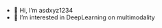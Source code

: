 - 👋 Hi, I’m asdxyz1234
- 👀 I’m interested in DeepLearning on multimodality

<!---
asdxyz1234/asdxyz1234 is a ✨ special ✨ repository because its `README.md` (this file) appears on your GitHub profile.
You can click the Preview link to take a look at your changes.
--->
